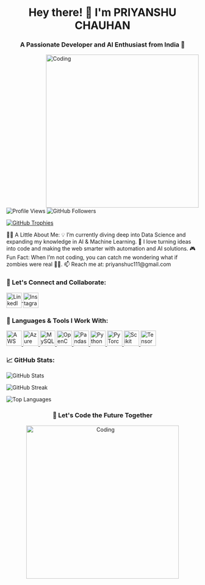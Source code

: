 <h1 align="center">Hey there! 👋 I'm PRIYANSHU CHAUHAN</h1> <h3 align="center">A Passionate Developer and AI Enthusiast from India 🚀</h3> <img align="right" alt="Coding" width="400" src="https://media0.giphy.com/media/9yRMxLuRqyQ0x3jJXD/giphy.webp?cid=790b7611hjdylyczf6t8j9rnfxvl6ny6v39y2v8zuv5swdzt&ep=v1_gifs_search&rid=giphy.webp&ct=s"> <p align="left"> <img src="https://komarev.com/ghpvc/?username=priyanshuc0007&label=Profile%20views&color=0e75b6&style=flat" alt="Profile Views" /> <img src="https://img.shields.io/github/followers/priyanshuc0007?label=Followers&style=social" alt="GitHub Followers" /> </p> <p align="left"> <a href="https://github.com/ryo-ma/github-profile-trophy"><img src="https://github-profile-trophy.vercel.app/?username=priyanshuc0007&theme=onedark" alt="GitHub Trophies" /></a> </p>
🧑‍💻 A Little About Me:
💡 I’m currently diving deep into Data Science and expanding my knowledge in AI & Machine Learning.
🔭 I love turning ideas into code and making the web smarter with automation and AI solutions.
🎮 Fun Fact: When I’m not coding, you can catch me wondering what if zombies were real 🧟‍♂️.
📫 Reach me at: priyanshuc111@gmail.com
<h3 align="left">🔗 Let's Connect and Collaborate:</h3> <p align="left"> <a href="https://linkedin.com/in/priyanshu-chauhan-62517a26a" target="_blank"> <img align="center" src="https://img.icons8.com/color/48/000000/linkedin.png" alt="LinkedIn" width="40" height="40"/> </a> <a href="https://instagram.com/aryanchauhan_00007" target="blank"> <img align="center" src="https://img.icons8.com/color/48/000000/instagram-new--v1.png" alt="Instagram" width="40" height="40"/> </a> </p>
<h3 align="left">🚀 Languages & Tools I Work With:</h3> <p align="left"> <a href="https://aws.amazon.com" target="_blank" rel="noreferrer"> <img src="https://img.icons8.com/color/48/000000/amazon-web-services.png" alt="AWS" width="40" height="40"/> </a> <a href="https://azure.microsoft.com/en-in/" target="_blank" rel="noreferrer"> <img src="https://img.icons8.com/fluency/48/000000/azure.png" alt="Azure" width="40" height="40"/> </a> <a href="https://www.mysql.com/" target="_blank" rel="noreferrer"> <img src="https://img.icons8.com/color/48/000000/mysql-logo.png" alt="MySQL" width="40" height="40"/> </a> <a href="https://opencv.org/" target="_blank" rel="noreferrer"> <img src="https://img.icons8.com/fluency/48/000000/opencv.png" alt="OpenCV" width="40" height="40"/> </a> <a href="https://pandas.pydata.org/" target="_blank" rel="noreferrer"> <img src="https://img.icons8.com/color/48/000000/pandas.png" alt="Pandas" width="40" height="40"/> </a> <a href="https://www.python.org" target="_blank" rel="noreferrer"> <img src="https://img.icons8.com/color/48/000000/python--v1.png" alt="Python" width="40" height="40"/> </a> <a href="https://pytorch.org/" target="_blank" rel="noreferrer"> <img src="https://img.icons8.com/color/48/000000/pytorch.png" alt="PyTorch" width="40" height="40"/> </a> <a href="https://scikit-learn.org/" target="_blank" rel="noreferrer"> <img src="https://upload.wikimedia.org/wikipedia/commons/0/05/Scikit_learn_logo_small.svg" alt="Scikit Learn" width="40" height="40"/> </a> <a href="https://www.tensorflow.org" target="_blank" rel="noreferrer"> <img src="https://img.icons8.com/color/48/000000/tensorflow.png" alt="TensorFlow" width="40" height="40"/> </a> </p>
<h3 align="left">📈 GitHub Stats:</h3> <p> <img align="center" src="https://github-readme-stats.vercel.app/api?username=priyanshuc0007&show_icons=true&theme=radical" alt="GitHub Stats" /> </p> <p> <img align="center" src="https://github-readme-streak-stats.herokuapp.com/?user=priyanshuc0007&theme=radical" alt="GitHub Streak" /> </p> <p> <img align="center" src="https://github-readme-stats.vercel.app/api/top-langs?username=priyanshuc0007&show_icons=true&theme=radical&layout=compact" alt="Top Languages" /> </p>
<h3 align="center">🌟 Let's Code the Future Together</h3> <p align="center"> <img alt="Coding" width="400" src="https://media.giphy.com/media/v1.Y2lkPTc5MGI3NjExZzU3ZmY5ZDlmN2ZhMGMzOTFjN2JlNjgwNDcxZDdjYzg0OWRlMzgzYyZjdD1z/giphy.gif"> </p>
